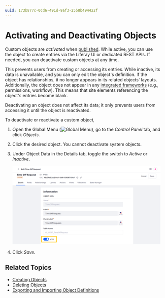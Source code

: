 ```yaml
---
uuid: 173b877c-0cd6-491d-9af3-25b8b494422f
---
```

# Activating and Deactivating Objects

Custom objects are *activated* when [published](./creating-objects.md#publishing-object-drafts). While active, you can use the object to create entries via the Liferay UI or dedicated REST APIs. If needed, you can deactivate custom objects at any time.

This prevents users from creating or accessing its entries. While inactive, its data is unavailable, and you can only edit the object's definition. If the object has relationships, it no longer appears in its related objects' layouts. Additionally, the object does not appear in any [integrated frameworks](../understanding-object-integrations.md) (e.g., permissions, workflow). This means that site elements referencing the object's entries become blank.

Deactivating an object does not affect its data; it only prevents users from accessing it until the object is reactivated.

To deactivate or reactivate a custom object,

1. Open the Global Menu (![Global Menu](../../../images/icon-applications-menu.png)), go to the *Control Panel* tab, and click *Objects*.

1. Click the desired object. You cannot deactivate system objects.

1. Under Object Data in the Details tab, toggle the switch to *Active* or *Inactive*.

   ![Switch the object to Active or Inactive.](./activating-and-deactivating-objects/images/01.png)

1. Click *Save*.

## Related Topics

* [Creating Objects](./creating-objects.md)
* [Deleting Objects](./deleting-objects.md)
* [Exporting and Importing Object Definitions](./exporting-and-importing-object-definitions.md)
